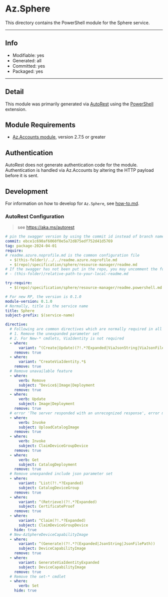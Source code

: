 <!-- region Generated -->
# Az.Sphere
This directory contains the PowerShell module for the Sphere service.

---
## Info
- Modifiable: yes
- Generated: all
- Committed: yes
- Packaged: yes

---
## Detail
This module was primarily generated via [AutoRest](https://github.com/Azure/autorest) using the [PowerShell](https://github.com/Azure/autorest.powershell) extension.

## Module Requirements
- [Az.Accounts module](https://www.powershellgallery.com/packages/Az.Accounts/), version 2.7.5 or greater

## Authentication
AutoRest does not generate authentication code for the module. Authentication is handled via Az.Accounts by altering the HTTP payload before it is sent.

## Development
For information on how to develop for `Az.Sphere`, see [how-to.md](how-to.md).
<!-- endregion -->

### AutoRest Configuration
> see https://aka.ms/autorest

```yaml
# pin the swagger version by using the commit id instead of branch name
commit: ebce1c690af6060f0e5a72d875edf752d41d5769
tag: package-2024-04-01
require:
# readme.azure.noprofile.md is the common configuration file
  - $(this-folder)/../../readme.azure.noprofile.md
  - $(repo)/specification/sphere/resource-manager/readme.md
# If the swagger has not been put in the repo, you may uncomment the following line and refer to it locally
# - (this-folder)/relative-path-to-your-local-readme.md

try-require: 
  - $(repo)/specification/sphere/resource-manager/readme.powershell.md

# For new RP, the version is 0.1.0
module-version: 0.1.0
# Normally, title is the service name
title: Sphere
subject-prefix: $(service-name)

directive:
  # Following are common directives which are normally required in all the RPs
  # 1. Remove the unexpanded parameter set
  # 2. For New-* cmdlets, ViaIdentity is not required
  - where:
      variant: ^(Create|Update)(?!.*?Expanded|ViaJsonString|ViaJsonFilePath)
    remove: true
  - where:
      variant: ^CreateViaIdentity.*$
    remove: true
  # Remove unavailable feature
  - where:
      verb: Remove
      subject: ^Device$|Image|Deployment
    remove: true
  - where:
      verb: Update
      subject: Image|Deployment
    remove: true
  # error 'The server responded with an unrecognized response', error message missing in default error response
  - where:
      verb: Invoke
      subject: UploadCatalogImage
    remove: true
  - where:
      verb: Invoke
      subject: ClaimDeviceGroupDevice
    remove: true
  - where:
      verb: Get
      subject: CatalogDeployment
    remove: true
  # Remove unexpanded include json parameter set
  - where:
      variant: ^List(?!.*?Expanded)
      subject: CatalogDeviceGroup
    remove: true
  - where:
      variant: ^(Retrieve)(?!.*?Expanded)
      subject: CertificateProof
    remove: true
  - where:
      variant: ^Claim(?!.*?Expanded)
      subject: ClaimDeviceGroupDevice
    hide: true
  # New-AzSphereDeviceCapabilityImage
  - where:
      variant: ^(Generate)(?!.*?(Expanded|JsonString|JsonFilePath))
      subject: DeviceCapabilityImage
    remove: true
  - where:
      variant: GenerateViaIdentityExpanded
      subject: DeviceCapabilityImage
    remove: true
  # Remove the set-* cmdlet
  - where:
      verb: Set
    hide: true
```
